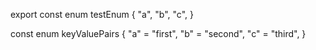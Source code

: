 export const enum testEnum {
"a",
"b",
"c",
}

const enum keyValuePairs {
"a" = "first",
"b" = "second",
"c" = "third",
}
